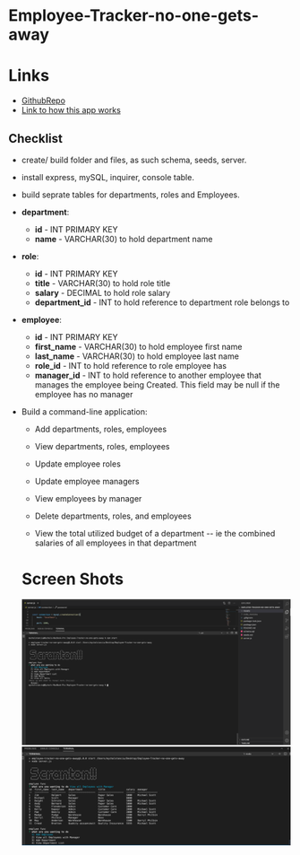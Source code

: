 # Employee-Tracker-no-one-gets-away

# Links
* [GithubRepo](https://github.com/Chapstick24/Employee-Tracker-no-one-gets-away)
* [Link to how this app works]()

## Checklist

* create/ build folder and files, as such schema, seeds, server. 

* install express, mySQL, inquirer, console table.

* build seprate tables for departments, roles and Employees. 
* **department**:

  * **id** - INT PRIMARY KEY
  * **name** - VARCHAR(30) to hold department name

* **role**:

  * **id** - INT PRIMARY KEY
  * **title** -  VARCHAR(30) to hold role title
  * **salary** -  DECIMAL to hold role salary
  * **department_id** -  INT to hold reference to department role belongs to

* **employee**:

  * **id** - INT PRIMARY KEY
  * **first_name** - VARCHAR(30) to hold employee first name
  * **last_name** - VARCHAR(30) to hold employee last name
  * **role_id** - INT to hold reference to role employee has
  * **manager_id** - INT to hold reference to another employee that manages the employee being Created. This field may be null if the employee has no manager

* Build a command-line application:

  * Add departments, roles, employees

  * View departments, roles, employees

  * Update employee roles

  * Update employee managers

  * View employees by manager

  * Delete departments, roles, and employees

  * View the total utilized budget of a department -- ie the combined salaries of all employees in that department


  # Screen Shots
  ![image](images/ScreenShot1.png)
  ![image](images/screenShot2.png)